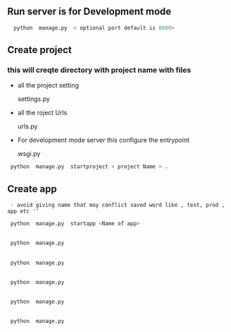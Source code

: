 ## Run server is for Development mode 

```bash
  python  manage.py  < optional port default is 8000>
```
## Create project 
### this will creqte directory with project name with files
   - all the project setting<p>   settings.py
   - all the roject Urls <p>   urls.py     
   - For development mode server this configure the entrypoint <p>   wsgi.py 
 ```bash
  python  manage.py  startproject < project Name > .
```
## Create app
     - avoid giving name that may conflict saved word like , test, prod , app etc ''
 ```bash
  python  manage.py  startapp <Name of app>
```
##
 ```bash
  python  manage.py  
```
##
 ```bash
  python  manage.py  
```
##
 ```bash
  python  manage.py  
```
##
 ```bash
  python  manage.py  
```
##
 ```bash
  python  manage.py  
```
